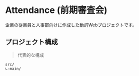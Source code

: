 # Attendance (前期審査会)

企業の従業員と人事部向けに作成した動的Webプロジェクトです。

## プロジェクト構成

> 代表的な構成

```text
src/
∟-main/
```
